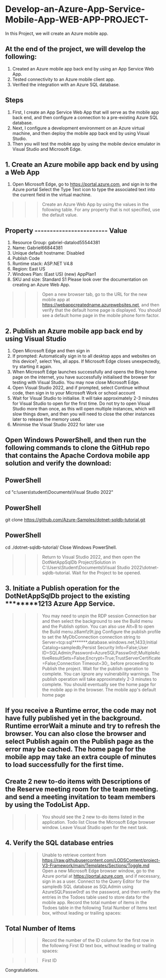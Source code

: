 # Develop-an-Azure-App-Service-Mobile-App-WEB-APP-PROJECT-
In this Project, we will create an Azure mobile app. 


## At the end of the project, we will develop the following:
1.	Created an Azure mobile app back end by using an App Service Web App.
2.	Tested connectivity to an Azure mobile client app.
3.	Verified the integration with an Azure SQL database.


## Steps
1.	First, I create an App Service Web App that will serve as the mobile app back end, and then configure a connection to a pre-existing Azure SQL database. 
2.	Next, I configure a development environment on an Azure virtual machine, and then deploy the mobile app back end by using Visual Studio. 
3.	Then you will test the mobile app by using the mobile device emulator in Visual Studio and Microsoft Edge.

## 1. Create an Azure mobile app back end by using a Web App
1.	Open Microsoft Edge, go to https://portal.azure.com, and sign in to the Azure portal 
Select the Type Text icon to type the associated text into the current field in the virtual machine.

>>> Create an Azure Web App by using the values in the following table. For any property that is not specified, use the default value.
## Property         ------------------------     	Value
1.	Resource Group:  gabriel-datalod55544381
2.	Name:	Gabriel66844381
3.	Unique default hostname:	Disabled
4.	Publish	Code
5.	Runtime stack:	ASP.NET V4.8
6.	Region:	East US
7.	Windows Plan: (East US) (new)	AppPlan1
8.	SKU and size:	Standard S1
Please look over the documentation on creating an Azure Web App.
>>> Open a new browser tab, go to the URL for the new mobile app at https://webappcreatedname.azurewebsites.net, and then verify that the default home page is displayed.
You should see a default home page in the mobile phone form factor.

## 2. Publish an Azure mobile app back end by using Visual Studio
1.	Open Microsoft Edge and then sign in 
2.	If prompted: Automatically sign in to all desktop apps and websites on this device?, select Yes, all apps. If Microsoft Edge closes unexpectedly, try starting it again.
3.	When Microsoft Edge launches successfully and opens the Bing home page on the internet, you have successfully initialised the browser for testing with Visual Studio. You may now close Microsoft Edge.
4.	Open Visual Studio 2022, and if prompted, select Continue without code, then sign in to your Microsoft Work or school account
5.	Wait for Visual Studio to initialise. It will take approximately 2-3 minutes for Visual Studio to open for the first time. Do not try to open Visual Studio more than once, as this will open multiple instances, which will slow things down, and then you will need to close the other instances later to release the memory used.
6.	Minimise the Visual Studio 2022 for later use

## Open Windows PowerShell, and then run the following commands to clone the GitHub repo that contains the Apache Cordova mobile app solution and verify the download:
## PowerShell
cd "c:\users\student\Documents\Visual Studio 2022\"
## PowerShell
git clone https://github.com/Azure-Samples/dotnet-sqldb-tutorial.git
## PowerShell
cd ./dotnet-sqldb-tutorial/
Close Windows PowerShell.
>>> Return to Visual Studio 2022, and then open the DotNetAppSqlDb Project/Solution in C:\Users\Student\Documents\Visual Studio 2022\dotnet-sqldb-tutorial.
>>> Wait for the Project to be opened.

## 3. Initiate a Publish operation for the DotNetAppSqlDb project to the existing ********1213 Azure App Service.
>>> You may need to unpin the RDP session Connection bar and then select the background to see the Build menu and the Publish option. You can also use Alt+B to open the Build menu.z8amfz9t.jpg
>>> Configure the publish profile to set the MyDbConnection connection string to Server=tcp:sql*******.database.windows.net,1433;Initial Catalog=sampledb;Persist Security Info=False;User ID=SQLAdmin;Password=AzureSQLPassw0rd!;MultipleActiveResultSets=False;Encrypt=True;TrustServerCertificate=False;Connection Timeout=30;, before proceeding to Publish the project.
>>> Wait for the publish operation to complete. You can ignore any vulnerability warnings. The publish operation will take approximately 2-3 minutes to complete. You should eventually see the home page for the mobile app in the browser. The mobile app's default home page

## If you receive a Runtime error, the code may not have fully published yet in the background. Runtime errorWait a minute and try to refresh the browser. You can also close the browser and select Publish again on the Publish page as the error may be cached. The home page for the mobile app may take an extra couple of minutes to load successfully for the first time.

## Create 2 new to-do items with Descriptions of the Reserve meeting room for the team meeting. and send a meeting invitation to team members by using the TodoList App.
>>> You should see the 2 new to-do items listed in the application. Todo list
>>> Close the Microsoft Edge browser window. Leave Visual Studio open for the next task.

## 4. Verify the SQL database entries
>>> Unable to retrieve content from https://raw.githubusercontent.com/LODSContent/project-V3-Framework/main/Templates/Sections/Toggle.md
>>> Open a new Microsoft Edge browser window, go to the Azure portal at https://portal.azure.com, and if necessary, sign in as a user.
>>> Connect to the Query Editor for the sampledb SQL database as SQLAdmin using AzureSQLPassw0rd! as the password, and then verify the entries in the Todoes table used to store data for the mobile app.
>>> Record the total number of items in the Todoes table in the following Total Number of Items text box, without leading or trailing spaces:

## Total Number of Items
>>> Record the number of the ID column for the first row in the following First ID text box, without leading or trailing spaces:

>>> First ID 

Congratulations.

